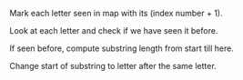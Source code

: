 Mark each letter seen in map with its (index number + 1).

Look at each letter and check if we have seen it before.

If seen before, compute substring length from start till here.

Change start of substring to letter after the same letter.
